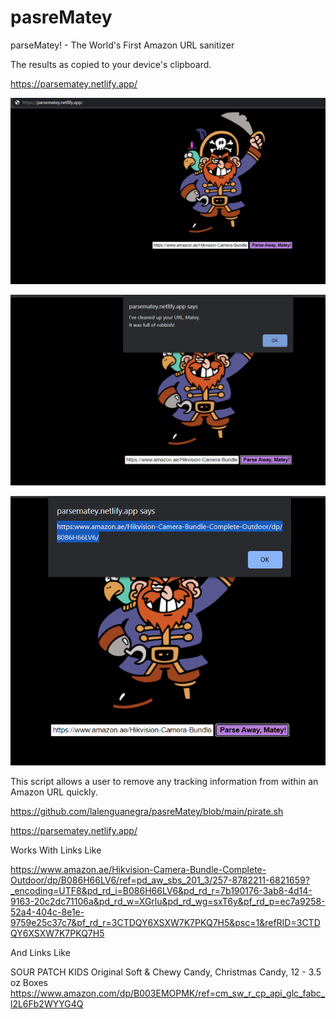 # pasreMatey

parseMatey! - The World's First Amazon URL sanitizer

The results as copied to your device's clipboard.

https://parsematey.netlify.app/

![pirate1](https://github.com/lalenguanegra/pasreMatey/blob/main/pirate1.png)

![pirate2](https://github.com/lalenguanegra/pasreMatey/blob/main/pirate2.png)

![pirate3](https://github.com/lalenguanegra/pasreMatey/blob/main/pirate3.png)

This script allows a user to remove any tracking information from within an Amazon URL quickly.

https://github.com/lalenguanegra/pasreMatey/blob/main/pirate.sh

https://parsematey.netlify.app/

Works With Links Like

https://www.amazon.ae/Hikvision-Camera-Bundle-Complete-Outdoor/dp/B086H66LV6/ref=pd_aw_sbs_201_3/257-8782211-6821659?_encoding=UTF8&pd_rd_i=B086H66LV6&pd_rd_r=7b190176-3ab8-4d14-9163-20c2dc71106a&pd_rd_w=XGrlu&pd_rd_wg=sxT6y&pf_rd_p=ec7a9258-52a4-404c-8e1e-9759e25c37c7&pf_rd_r=3CTDQY6XSXW7K7PKQ7H5&psc=1&refRID=3CTDQY6XSXW7K7PKQ7H5

And Links Like

SOUR PATCH KIDS Original Soft & Chewy Candy, Christmas Candy, 12 - 3.5 oz Boxes https://www.amazon.com/dp/B003EMOPMK/ref=cm_sw_r_cp_api_glc_fabc_l2L6Fb2WYYG4Q

